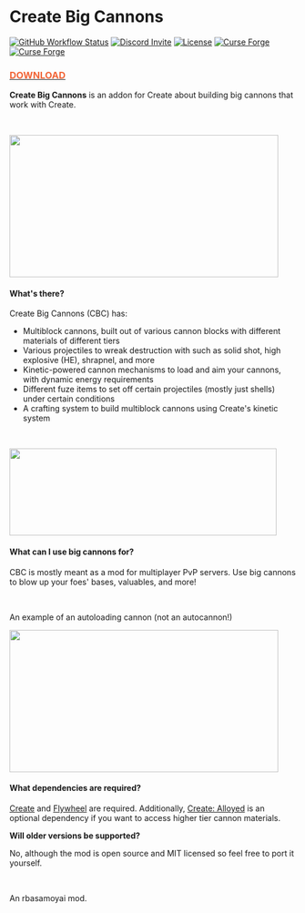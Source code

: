 # Create Big Cannons

[![GitHub Workflow Status](https://img.shields.io/github/actions/workflow/status/cannoneers-of-create/CreateBigCannons/gradle.yml)](../../actions/workflows/gradle.yml)
[![Discord Invite](https://img.shields.io/discord/996633868692111381?label=Discord&color=5865f2)](https://discord.gg/vgfMMUUgvT)
[![License](https://img.shields.io/github/license/rbasamoyai/CreateBigCannons?color=900c3f)](LICENSE)
[![Curse Forge](https://cf.way2muchnoise.eu/full_646668_downloads.svg)](https://www.curseforge.com/minecraft/mc-mods/create-big-cannons)
[![Curse Forge](https://cf.way2muchnoise.eu/versions/Avalilable%20for%20MC_646668_all.svg)](https://www.curseforge.com/minecraft/mc-mods/create-big-cannons)

<h3> <a href="https://www.curseforge.com/minecraft/mc-mods/create-big-cannons"> <strong style="color: #f16436"> DOWNLOAD </strong> </a> </h3>

<p><strong>Create Big Cannons</strong> is an addon for Create about building big cannons that work with Create.</p>
<br>
<p><img src="https://i.imgur.com/9BbUMSK.png" width="472" height="250"></p>
<h4><strong>What's there?</strong></h4>
<p>Create Big Cannons (CBC) has:</p>
<ul>
<li>Multiblock cannons, built out of various cannon blocks with different materials of different tiers</li>
<li>Various projectiles to wreak destruction with such as solid shot, high explosive (HE), shrapnel, and more</li>
<li>Kinetic-powered cannon mechanisms to load and aim your cannons, with dynamic energy requirements</li>
<li>Different fuze items to set off certain projectiles (mostly just shells) under certain conditions</li>
<li>A crafting system to build multiblock cannons using Create's kinetic system</li>
</ul>
<br>
<p><img src="https://i.imgur.com/XRI9PmW.png" width="469" height="153"></p>
<h4><strong>What can I use big cannons for?</strong></h4>
<p>CBC is mostly meant as a mod for multiplayer PvP servers. Use big cannons to blow up your foes' bases, valuables, and more!</p>
<br>
<p>An example of an autoloading cannon (not an autocannon!)</p>
<p><img src="https://i.imgur.com/vzeKdza.png" width="472" height="250"></p>
<h4><strong>What dependencies are required?</strong></h4>
<p><a href="https://www.curseforge.com/minecraft/mc-mods/create" rel="nofollow">Create</a> and <a href="https://www.curseforge.com/minecraft/mc-mods/flywheel" rel="nofollow">Flywheel</a>&nbsp;are required. Additionally, <a href="https://www.curseforge.com/minecraft/mc-mods/create-alloyed" rel="nofollow">Create: Alloyed</a> is an optional dependency if you want to access higher tier cannon materials.</p>
<p><strong>Will older versions be supported?</strong></p>
<p>No, although the mod is open source and MIT licensed so feel free to port it yourself.</p>
<br>
<p>An rbasamoyai mod.</p>
